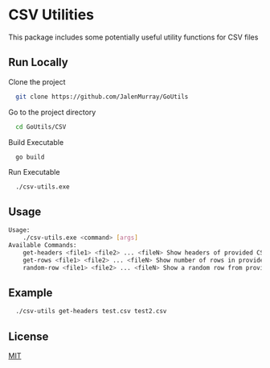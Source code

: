 
# CSV Utilities

This package includes some potentially useful utility functions for CSV files


## Run Locally

Clone the project

```bash
  git clone https://github.com/JalenMurray/GoUtils
```

Go to the project directory

```bash
  cd GoUtils/CSV
```

Build Executable
```bash
  go build
```

Run Executable
```
  ./csv-utils.exe
```



## Usage
```bash
Usage:
    ./csv-utils.exe <command> [args]
Available Commands:
    get-headers <file1> <file2> ... <fileN> Show headers of provided CSV files
    get-rows <file1> <file2> ... <fileN> Show number of rows in provided CSV files
    random-row <file1> <file2> ... <fileN> Show a random row from provided CSV files
```

## Example
```bash
  ./csv-utils get-headers test.csv test2.csv
```


## License

[MIT](https://choosealicense.com/licenses/mit/)

